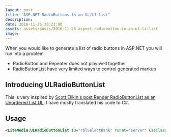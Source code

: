 ```yaml
---
layout: post
title: "ASP.NET RadioButtons in an UL/LI list"
description:
date: 2010-11-26 18:23:00
assets: assets/posts/2010-11-26-aspnet-radiobutton-in-an-ul-li-list
image: 
---
```


When you would like to generate a list of radio buttons in ASP.NET you will run into a problem

* RadioButton and Repeater does not play well together
* RadioButtonList have very limited ways to control generated markup

## Introducing ULRadioButtonList

This is very inspired by [Scott Elikin's post Render RadioButtonList as an Unordered List UL](http://scottelkin.com/aspnet/render-radiobuttonlist-as-an-unordered-list-ul "Render RadioButtonList as an Unordered List UL"). I have mostly translated his code to C#.

<script src="https://gist.github.com/miklund/abce3de8ae3d1c1cf688.js?file=ULRadioButtonList.cs"></script>

## Usage

```xml
<LiteMedia:ULRadioButtonList ID="rblSelectBank" runat="server" CssClass="payment-list" />
```
